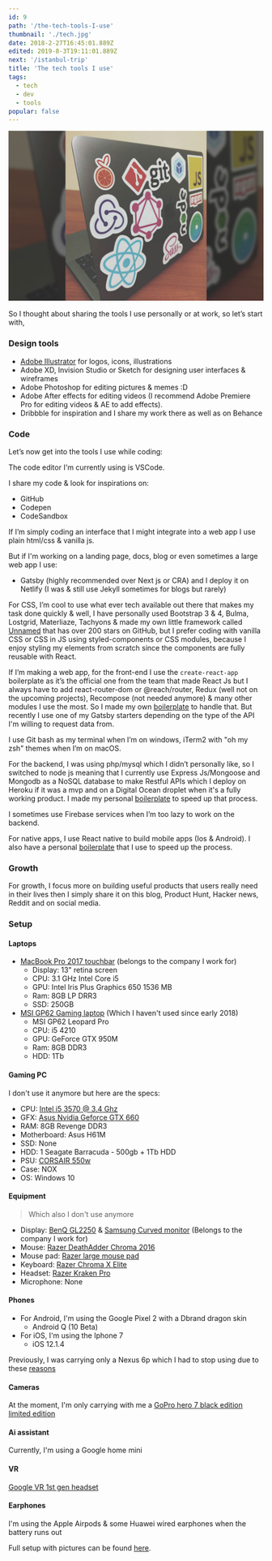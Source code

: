 ```yaml
---
id: 9
path: '/the-tech-tools-I-use'
thumbnail: './tech.jpg'
date: 2018-2-27T16:45:01.889Z
edited: 2019-8-3T19:11:01.889Z
next: '/istanbul-trip'
title: 'The tech tools I use'
tags:
  - tech
  - dev
  - tools
popular: false
---
```


![Tools](tech.jpg)

So I thought about sharing the tools I use personally or at work, so let’s start with,

### Design tools

- [Adobe Illustrator](https://amzn.to/2Ygdmek) for logos, icons, illustrations
- Adobe XD, Invision Studio or Sketch for designing user interfaces & wireframes
- Adobe Photoshop for editing pictures & memes :D
- Adobe After effects for editing videos (I recommend Adobe Premiere Pro for editing videos & AE to add effects).
- Dribbble for inspiration and I share my work there as well as on Behance

### Code

Let’s now get into the tools I use while coding:

The code editor I'm currently using is VSCode.

I share my code & look for inspirations on:

- GitHub
- Codepen
- CodeSandbox

If I’m simply coding an interface that I might integrate into a web app I use plain html/css & vanilla js.

But if I'm working on a landing page, docs, blog or even sometimes a large web app I use:

- Gatsby (highly recommended over Next js or CRA) and I deploy it on Netlify (I was & still use Jekyll sometimes for blogs but rarely)

For CSS, I’m cool to use what ever tech available out there that makes my task done quickly & well, I have personally used Bootstrap 3 & 4, Bulma, Lostgrid, Materliaze, Tachyons & made my own little framework called [Unnamed](https://unnamed.smakosh.com/) that has over 200 stars on GitHub, but I prefer coding with vanilla CSS or CSS in JS using styled-components or CSS modules, because I enjoy styling my elements from scratch since the components are fully reusable with React.

If I’m making a web app, for the front-end I use the `create-react-app` boilerplate as it’s the official one from the team that made React Js but I always have to add react-router-dom or @reach/router, Redux (well not on the upcoming projects), Recompose (not needed anymore) & many other modules I use the most. So I made my own [boilerplate](https://github.com/smakosh/personal-react-app-boilerplate) to handle that. But recently I use one of my Gatsby starters depending on the type of the API I'm willing to request data from.

I use Git bash as my terminal when I’m on windows, iTerm2 with "oh my zsh" themes when I’m on macOS.

For the backend, I was using php/mysql which I didn’t personally like, so I switched to node js meaning that I currently use Express Js/Mongoose and Mongodb as a NoSQL database to make Restful APIs which I deploy on Heroku if it was a mvp and on a Digital Ocean droplet when it's a fully working product. I made my personal [boilerplate](https://github.com/smakosh/rest-api-boilerplate-v2) to speed up that process.

I sometimes use Firebase services when I’m too lazy to work on the backend.

For native apps, I use React native to build mobile apps (Ios & Android). I also have a personal [boilerplate](https://github.com/smakosh/RN-personal-boilerplate) that I use to speed up the process.

### Growth

For growth, I focus more on building useful products that users really need in their lives then I simply share it on this blog, Product Hunt, Hacker news, Reddit and on social media.

### Setup

#### Laptops

- [MacBook Pro 2017 touchbar](https://amzn.to/2RD3RmZ) (belongs to the company I work for)
  - Display: 13" retina screen
  - CPU: 3.1 GHz Intel Core i5
  - GPU: Intel Iris Plus Graphics 650 1536 MB
  - Ram: 8GB LP DRR3
  - SSD: 250GB
- [MSI GP62 Gaming laptop](https://amzn.to/2RzCKtf) (Which I haven't used since early 2018)
  - MSI GP62 Leopard Pro
  - CPU: i5 4210
  - GPU: GeForce GTX 950M
  - Ram: 8GB DDR3
  - HDD: 1Tb

#### Gaming PC

I don't use it anymore but here are the specs:

- CPU: [Intel i5 3570 @ 3.4 Ghz](https://amzn.to/2X9xKBj)
- GFX: [Asus Nvidia Geforce GTX 660](https://amzn.to/2X5qG8W)
- RAM: 8GB Revenge DDR3
- Motherboard: Asus H61M
- SSD: None
- HDD: 1 Seagate Barracuda - 500gb + 1Tb HDD
- PSU: [CORSAIR 550w](https://amzn.to/2WZno25)
- Case: NOX
- OS: Windows 10

#### Equipment

> Which also I don't use anymore

- Display: [BenQ GL2250](https://amzn.to/2X7NoNV) & [Samsung Curved monitor](https://amzn.to/2yAtegQ) (Belongs to the company I work for)
- Mouse: [Razer DeathAdder Chroma 2016](https://amzn.to/2RBqJn9)
- Mouse pad: [Razer large mouse pad](https://amzn.to/2YiclCE)
- Keyboard: [Razer Chroma X Elite](https://amzn.to/2YnEckI)
- Headset: [Razer Kraken Pro](https://amzn.to/2LiN1c4)
- Microphone: None

#### Phones

- For Android, I'm using the Google Pixel 2 with a Dbrand dragon skin
  - Android Q (10 Beta)
- For iOS, I'm using the Iphone 7
  - iOS 12.1.4

Previously, I was carrying only a Nexus 6p which I had to stop using due to these [reasons](/pixel-2-review-and-why-Nexus-6p-is-a-bad-choice)

#### Cameras

At the moment, I'm only carrying with me a [GoPro hero 7 black edition limited edition](https://amzn.to/2X5rw5A)

#### Ai assistant

Currently, I'm using a Google home mini

#### VR

[Google VR 1st gen headset](https://amzn.to/2XbPLiv)

#### Earphones

I'm using the Apple Airpods & some Huawei wired earphones when the battery runs out

Full setup with pictures can be found [here](https://docs.google.com/document/d/1falYEEHhJxq4HIXwOPoc4lk0AYsfHY4U6ZCcY4Srs8g/edit?usp=sharing).
